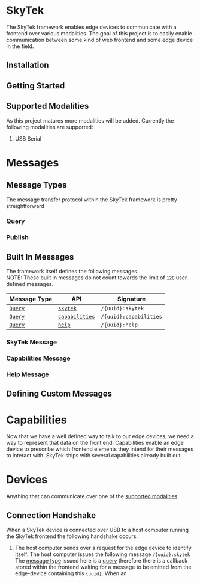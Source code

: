 # SkyTek
The SkyTek framework enables edge devices to communicate with a frontend over various modalities. The goal of this project is to easily enable communication between some kind of web frontend and some edge device in the field.

## Installation

## Getting Started

## Supported Modalities
As this project matures more modalities will be added. Currently the following modalities are supported:
1. USB Serial

# Messages

## Message Types
The message transfer protocol within the SkyTek framework is pretty streightforward 
### Query

### Publish

## Built In Messages
The framework itself defines the following messages. <br>NOTE: These built in messages do not count towards the limit of `128` user-defined messages.  

| Message Type      | API                                   | Signature              |
|-------------------|---------------------------------------|------------------------|
| [`Query`](#query) |[`skytek`](#skytek-message)            | `/{uuid}:skytek`       |
| [`Query`](#query) |[`capabilities`](#capabilities-message)| `/{uuid}:capabilities` |
| [`Query`](#query) |[`help`](#query-message)               | `/{uuid}:help`         |

### SkyTek Message

### Capabilities Message

### Help Message

## Defining Custom Messages

# Capabilities
Now that we have a well defined way to talk to our edge devices, we need a way to represent that data on the front end. Capabilities enable an edge device to prescribe which frontend elements they intend for their messages to interact with. SkyTek ships with several capabilities already built out. 

# Devices
Anything that can communicate over one of the [supported modalities](#supported-modalities)
## Connection Handshake
When a SkyTek device is connected over USB to a host computer running the SkyTek frontend the following handshake occurs. 
1. The host computer sends over a request for the edge device to identify itself. The host computer issues the following message `/{uuid}:skytek`
<br>The [message type](#message-types) issued here is a [query](#query) therefore there is a callback stored within the frontend waiting for a message to be emitted from the edge-device containing this `{uuid}`. When an 